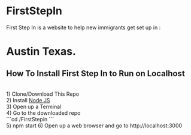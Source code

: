# FirstStepIn

First Step In is a website to help new immigrants get set up in : <h1>Austin Texas.</h1>

<h2> How To Install First Step In to Run on Localhost </h2>
</br>
1) Clone/Download This Repo </br>
2) Install <a href="https://nodejs.org/en/">Node JS</a> </br>
3) Open up a Terminal </br>
4) Go to the downloaded repo  </br>
```cd /FirstStepin ``` </br>
5) npm start
6) Open up a web browser and go to http://localhost:3000